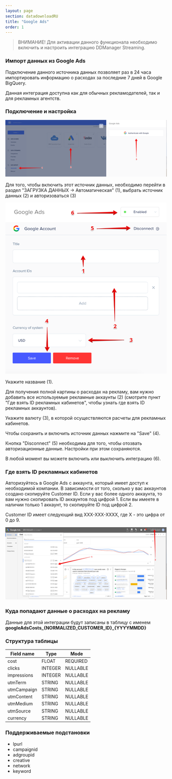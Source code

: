 ```yaml
---
layout: page
section: datadownloadRU
title: "Google Ads"
order: 1
---
```


>ВНИМАНИЕ! Для активации данного функционала необходимо включить и настроить интеграцию DDManager Streaming.

### Импорт данных из Google Ads

Подключение данного источника данных позволяет раз в 24 часа импортировать информацию о расходах за последние 7 дней в Google BigQuery.

Данная интеграция доступна как для обычных рекламодателей, так и для рекламных агентств.

### Подключение и настройка

![](/img/gl-a.1.png)

Для того, чтобы включить этот источник данных, необходимо перейти в раздел "ЗАГРУЗКА ДАННЫХ → Автоматическая" (1), выбрать источник данных (2) и авторизоваться (3)

![](/img/gl-a.2.png)

Укажите название (1).

Для получения полной картины о расходах на рекламу, вам нужно добавить все используемые рекламные аккаунты (2) (смотрите пункт "Где взять ID рекламных кабинетов", чтобы узнать где взять ID рекламных аккаунтов).

Укажите валюту (3), в которой осуществляются расчеты для рекламных кабинетов.

Чтобы сохранить и включить источник данных нажмите на "Save" (4).

Кнопка "Disconnect" (5) необходима для того, чтобы отозвать авторизационные данные. Настройки при этом сохраняются.

В любой момент вы можете включить или выключить интеграцию (6).

### Где взять ID рекламных кабинетов

Авторизуйтесь в Google Ads с аккаунта, который имеет доступ к необходимой компании. В зависимости от того, сколько у вас аккаунтов создано скопируйте Customer ID. Если у вас более одного аккаунта, то вам нужно скопировать ID аккаунтов под цифрой 1. Если вы имеете в наличии только 1 аккаунт, то скопируйте ID под цифрой 2.

Customer ID имеет следующий вид XXX-XXX-XXXX, где X - это цифра от 0 до 9.

![](/img/gl-a.3.png)

### Куда попадают данные о расходах на рекламу

Данные для этой интеграции будут записаны в таблицу с именем **googleAdsCosts_{NORMALIZED_CUSTOMER_ID}_{YYYYMMDD}**

### Структура таблицы

Field name|Type|Mode
--- | --- | ---
cost | FLOAT | REQUIRED
clicks | INTEGER | NULLABLE
impressions | INTEGER | NULLABLE
utmTerm | STRING | NULLABLE
utmCampaign | STRING | NULLABLE
utmContent | STRING | NULLABLE
utmMedium | STRING | NULLABLE
utmSource | STRING | NULLABLE
currency | STRING | NULLABLE

### Поддерживаемые подстановки

* lpurl
* campaignid
* adgroupid
* creative
* network
* keyword
